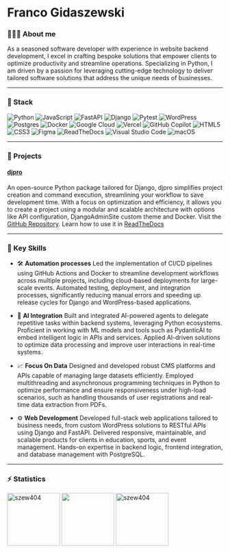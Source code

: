 # Franco Gidaszewski

### 👨🏽‍💻 About me
As a seasoned software developer with experience in website backend development, I excel in crafting bespoke solutions that empower clients to optimize productivity and streamline operations. Specializing in Python, I am driven by a passion for leveraging cutting-edge technology to deliver tailored software solutions that address the unique needs of businesses.

---

### 🔨 Stack

![Python](https://img.shields.io/badge/python-3670A0?style=for-the-badge&logo=python&logoColor=ffdd54) ![JavaScript](https://img.shields.io/badge/javascript-%23323330.svg?style=for-the-badge&logo=javascript&logoColor=%23F7DF1E) ![FastAPI](https://img.shields.io/badge/FastAPI-005571?style=for-the-badge&logo=fastapi) ![Django](https://img.shields.io/badge/Django-092E20?style=for-the-badge&logo=django&logoColor=green) ![Pytest](https://img.shields.io/badge/pytest-%23ffffff.svg?style=for-the-badge&logo=pytest&logoColor=2f9fe3) ![WordPress](https://img.shields.io/badge/WordPress-%23117AC9.svg?style=for-the-badge&logo=WordPress&logoColor=white) ![Postgres](https://img.shields.io/badge/postgres-%23316192.svg?style=for-the-badge&logo=postgresql&logoColor=white) ![Docker](https://img.shields.io/badge/docker-257bd6?style=for-the-badge&logo=docker&logoColor=white)	![Google Cloud](https://img.shields.io/badge/GoogleCloud-%234285F4.svg?style=for-the-badge&logo=google-cloud&logoColor=white) ![Vercel](https://img.shields.io/badge/vercel-%23000000.svg?style=for-the-badge&logo=vercel&logoColor=white) ![GitHub Copilot](https://img.shields.io/badge/github_copilot-8957E5?style=for-the-badge&logo=github-copilot&logoColor=white) ![HTML5](https://img.shields.io/badge/html5-%23E34F26.svg?style=for-the-badge&logo=html5&logoColor=white) ![CSS3](https://img.shields.io/badge/css3-%231572B6.svg?style=for-the-badge&logo=css3&logoColor=white) ![Figma](https://img.shields.io/badge/figma-%23F24E1E.svg?style=for-the-badge&logo=figma&logoColor=white)	![ReadTheDocs](https://img.shields.io/badge/Readthedocs-%23000000.svg?style=for-the-badge&logo=readthedocs&logoColor=white) ![Visual Studio Code](https://img.shields.io/badge/Visual%20Studio%20Code-0078d7.svg?style=for-the-badge&logo=visual-studio-code&logoColor=white) ![macOS](https://img.shields.io/badge/mac%20os-000000?style=for-the-badge&logo=macos&logoColor=F0F0F0)

---

### 🎯 Projects

#### [djpro](https://github.com/szew404/djpro)
An open-source Python package tailored for Django, djpro simplifies project creation and command execution, streamlining your workflow to save development time. With a focus on optimization and efficiency, it allows you to create a project using a modular and scalable architecture with options like API configuration, DjangoAdminSite custom theme and Docker.
Visit the [GitHub Repository](https://github.com/szew404/djpro). Learn how to use it in [ReadTheDocs](https://djpro.readthedocs.io/en/latest/)

---

### 🔧 Key Skills

- 🛠 **Automation processes** 
Led the implementation of CI/CD pipelines using GitHub Actions and Docker to streamline development workflows across multiple projects, including cloud-based deployments for large-scale events. Automated testing, deployment, and integration processes, significantly reducing manual errors and speeding up release cycles for Django and WordPress-based applications.

- 🤖 **AI Integration**
Built and integrated AI-powered agents to delegate repetitive tasks within backend systems, leveraging Python ecosystems. Proficient in working with ML models and tools such as PydanticAI to embed intelligent logic in APIs and services. Applied AI-driven solutions to optimize data processing and improve user interactions in real-time systems.

- 📈 **Focus On Data**
Designed and developed robust CMS platforms and APIs capable of managing large datasets efficiently. Employed multithreading and asynchronous programming techniques in Python to optimize performance and ensure responsiveness under high-load scenarios, such as handling thousands of user registrations and real-time data extraction from PDFs.

- ⚙️ **Web Development**
Developed full-stack web applications tailored to business needs, from custom WordPress solutions to RESTful APIs using Django and FastAPI. Delivered responsive, maintainable, and scalable products for clients in education, sports, and event management. Hands-on expertise in backend logic, frontend integration, and database management with PostgreSQL.

---

### ⚡️ Statistics
<p align="left">
 <img src="https://github-readme-stats.vercel.app/api/top-langs/?username=szew404&theme=vue-dark&show_icons=true&hide_border=true&layout=compact" alt="szew404" height="123" />
 <img src="https://github-readme-stats.vercel.app/api?username=szew404&show_icons=true&theme=vue-dark&hide_border=true" height="123" />
 <img src="https://github-readme-streak-stats.herokuapp.com/?user=szew404&theme=vue-dark&hide_border=true" alt="szew404" height="123" />
</p>
